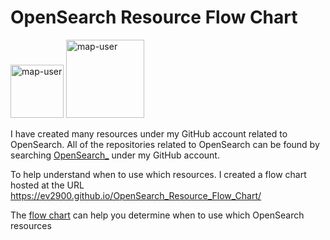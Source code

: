 # OpenSearch Resource Flow Chart

 <img width="85" alt="map-user" src="https://img.shields.io/badge/views-563-green"> <img width="125" alt="map-user" src="https://img.shields.io/badge/unique visits-208-green">

I have created many resources under my GitHub account related to OpenSearch. All of the repositories related to OpenSearch can be found by searching [OpenSearch_](https://github.com/ev2900?tab=repositories&q=OpenSearch_&type=&language=&sort=) under my GitHub account.

To help understand when to use which resources. I created a flow chart hosted at the URL https://ev2900.github.io/OpenSearch_Resource_Flow_Chart/

The [flow chart](https://ev2900.github.io/OpenSearch_Resource_Flow_Chart/) can help you determine when to use which OpenSearch resources
